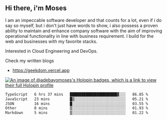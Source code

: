 ## Hi there, i'm Moses

I am an impeccable software developer and that counts for a lot, even if i do say so myself, but i don't just have words to show, i also possess a proven ability to maintain and enhance company software with the aim of improving operational functionality in line with business requirement. I build for the web and businesses with my favorite stacks.

Interested in Cloud Engineering and DevOps.

Check my written blogs
- https://geekdom.vercel.app

[![An image of @adebayomoses's Holopin badges, which is a link to view their full Holopin profile](https://holopin.me/adebayomoses)](https://holopin.io/@adebayomoses)

<!--START_SECTION:waka-->

```txt
TypeScript   6 hrs 37 mins   █████████████████████▓░░░   86.85 %
JavaScript   23 mins         █▒░░░░░░░░░░░░░░░░░░░░░░░   05.21 %
JSON         16 mins         █░░░░░░░░░░░░░░░░░░░░░░░░   03.55 %
Other        8 mins          ▒░░░░░░░░░░░░░░░░░░░░░░░░   01.93 %
Markdown     5 mins          ▒░░░░░░░░░░░░░░░░░░░░░░░░   01.22 %
```

<!--END_SECTION:waka-->
